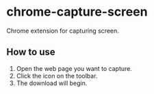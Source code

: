 # chrome-capture-screen
Chrome extension for capturing screen.

## How to use

1. Open the web page you want to capture.
2. Click the icon on the toolbar.
3. The download will begin.
